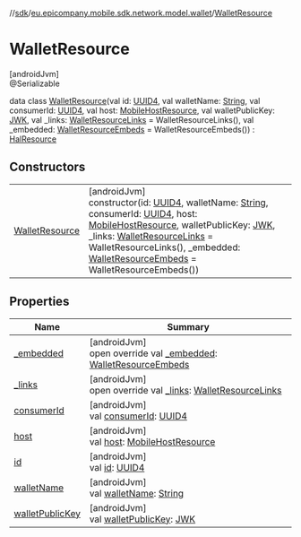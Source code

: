 //[sdk](../../../index.md)/[eu.epicompany.mobile.sdk.network.model.wallet](../index.md)/[WalletResource](index.md)

# WalletResource

[androidJvm]\
@Serializable

data class [WalletResource](index.md)(val id: [UUID4](../../eu.epicompany.mobile.android.datatypes/index.md#229649042%2FClasslikes%2F462465411), val walletName: [String](https://kotlinlang.org/api/latest/jvm/stdlib/kotlin/-string/index.html), val consumerId: [UUID4](../../eu.epicompany.mobile.android.datatypes/index.md#229649042%2FClasslikes%2F462465411), val host: [MobileHostResource](../-mobile-host-resource/index.md), val walletPublicKey: [JWK](../../eu.epicompany.mobile.sdk.domain.model.authentication/-j-w-k/index.md), val _links: [WalletResourceLinks](../-wallet-resource-links/index.md) = WalletResourceLinks(), val _embedded: [WalletResourceEmbeds](../-wallet-resource-embeds/index.md) = WalletResourceEmbeds()) : [HalResource](../../eu.epicompany.mobile.android.data.network.model.hypermedia/-hal-resource/index.md)

## Constructors

| | |
|---|---|
| [WalletResource](-wallet-resource.md) | [androidJvm]<br>constructor(id: [UUID4](../../eu.epicompany.mobile.android.datatypes/index.md#229649042%2FClasslikes%2F462465411), walletName: [String](https://kotlinlang.org/api/latest/jvm/stdlib/kotlin/-string/index.html), consumerId: [UUID4](../../eu.epicompany.mobile.android.datatypes/index.md#229649042%2FClasslikes%2F462465411), host: [MobileHostResource](../-mobile-host-resource/index.md), walletPublicKey: [JWK](../../eu.epicompany.mobile.sdk.domain.model.authentication/-j-w-k/index.md), _links: [WalletResourceLinks](../-wallet-resource-links/index.md) = WalletResourceLinks(), _embedded: [WalletResourceEmbeds](../-wallet-resource-embeds/index.md) = WalletResourceEmbeds()) |

## Properties

| Name | Summary |
|---|---|
| [_embedded](_embedded.md) | [androidJvm]<br>open override val [_embedded](_embedded.md): [WalletResourceEmbeds](../-wallet-resource-embeds/index.md) |
| [_links](_links.md) | [androidJvm]<br>open override val [_links](_links.md): [WalletResourceLinks](../-wallet-resource-links/index.md) |
| [consumerId](consumer-id.md) | [androidJvm]<br>val [consumerId](consumer-id.md): [UUID4](../../eu.epicompany.mobile.android.datatypes/index.md#229649042%2FClasslikes%2F462465411) |
| [host](host.md) | [androidJvm]<br>val [host](host.md): [MobileHostResource](../-mobile-host-resource/index.md) |
| [id](id.md) | [androidJvm]<br>val [id](id.md): [UUID4](../../eu.epicompany.mobile.android.datatypes/index.md#229649042%2FClasslikes%2F462465411) |
| [walletName](wallet-name.md) | [androidJvm]<br>val [walletName](wallet-name.md): [String](https://kotlinlang.org/api/latest/jvm/stdlib/kotlin/-string/index.html) |
| [walletPublicKey](wallet-public-key.md) | [androidJvm]<br>val [walletPublicKey](wallet-public-key.md): [JWK](../../eu.epicompany.mobile.sdk.domain.model.authentication/-j-w-k/index.md) |
